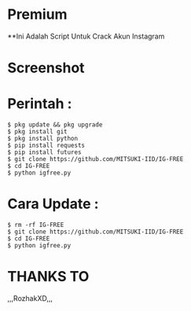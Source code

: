 # Premium

**Ini Adalah Script Untuk Crack Akun Instagram

# Screenshot


# Perintah :
    $ pkg update && pkg upgrade
    $ pkg install git
    $ pkg install python
    $ pip install requests
    $ pip install futures
    $ git clone https://github.com/MITSUKI-IID/IG-FREE
    $ cd IG-FREE
    $ python igfree.py
# Cara Update :
    $ rm -rf IG-FREE
    $ git clone https://github.com/MITSUKI-IID/IG-FREE
    $ cd IG-FREE
    $ python igfree.py
    
 # THANKS TO
 ,,,RozhakXD,,,
